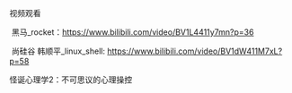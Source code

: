 视频观看

​	黑马_rocket：https://www.bilibili.com/video/BV1L4411y7mn?p=36

​	尚硅谷 韩顺平_linux_shell: https://www.bilibili.com/video/BV1dW411M7xL?p=58



怪诞心理学2：不可思议的心理操控  